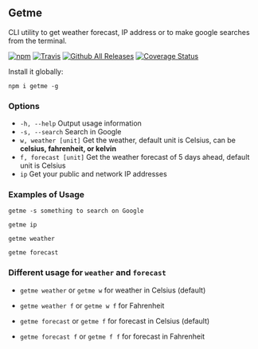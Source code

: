## Getme
CLI utility to get weather forecast, IP address or to make google searches from the terminal.

[![npm](https://img.shields.io/npm/v/getme.svg)](https://www.npmjs.com/package/getme)
[![Travis](https://img.shields.io/travis/rust-lang/rust.svg)]()
[![Github All Releases](https://img.shields.io/github/downloads/gabrielgodoy/getme/total.svg)]()
[![Coverage Status](https://coveralls.io/repos/github/gabrielgodoy/getme/badge.svg?branch=master)](https://coveralls.io/github/gabrielgodoy/getme?branch=master)

Install it globally:

`npm i getme -g`

### Options

- `-h, --help`  Output usage information
- `-s, --search`  Search in Google
- `w, weather [unit]`  Get the weather, default unit is Celsius, can be **celsius, fahrenheit, or kelvin**
- `f, forecast [unit]`  Get the weather forecast of 5 days ahead, default unit is Celsius
- `ip`  Get your public and network IP addresses

### Examples of Usage

`getme -s something to search on Google`

`getme ip`

`getme weather`

`getme forecast`

### Different usage for `weather` and `forecast`

- `getme weather`  or  `getme w`  for weather in Celsius (default)
- `getme weather f`  or  `getme w f`  for Fahrenheit

- `getme forecast`  or  `getme f` for forecast in Celsius (default) 
- `getme forecast f`  or  `getme f f` for forecast in Fahrenheit
